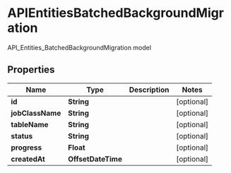 

# APIEntitiesBatchedBackgroundMigration

API_Entities_BatchedBackgroundMigration model

## Properties

| Name | Type | Description | Notes |
|------------ | ------------- | ------------- | -------------|
|**id** | **String** |  |  [optional] |
|**jobClassName** | **String** |  |  [optional] |
|**tableName** | **String** |  |  [optional] |
|**status** | **String** |  |  [optional] |
|**progress** | **Float** |  |  [optional] |
|**createdAt** | **OffsetDateTime** |  |  [optional] |




